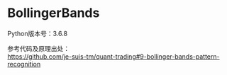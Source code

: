 # BollingerBands

Python版本号：3.6.8

参考代码及原理出处：<br>
https://github.com/je-suis-tm/quant-trading#9-bollinger-bands-pattern-recognition<br>
